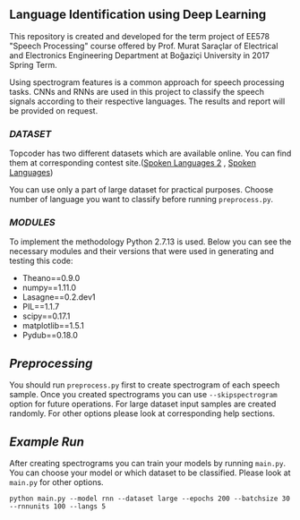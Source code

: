 ## **Language Identification using Deep Learning**

This repository is created and developed for the term project of EE578 "Speech Processing" course offered by Prof. Murat Saraçlar of Electrical and Electronics Engineering Department at Boğaziçi University in 2017 Spring Term.

Using spectrogram features is a common approach for speech processing tasks. CNNs and RNNs are used in this project to classify the speech signals according to their respective languages. The results and report will be provided on request.

### *DATASET*

Topcoder has two different datasets which are available online. You can find them at corresponding contest site.([Spoken Languages 2](https://community.topcoder.com/longcontest/?module=ViewProblemStatement&rd=16555&compid=49304) , [Spoken Languages](https://community.topcoder.com/longcontest/?module=ViewProblemStatement&rd=16498&pm=13845))

You can use only a part of large dataset for practical purposes. Choose number of language you want to classify before running `preprocess.py`.

### *MODULES*

To implement the methodology Python 2.7.13 is used. Below you can see the necessary modules and their versions that were used in generating and testing this code:

- Theano==0.9.0
- numpy==1.11.0
- Lasagne==0.2.dev1
- PIL==1.1.7
- scipy==0.17.1
- matplotlib==1.5.1
- Pydub==0.18.0

## *Preprocessing*

You should run `preprocess.py` first to create spectrogram of each speech sample. Once you created spectrograms you can use `--skipspectrogram` option for future operations. For large dataset input samples are created randomly. For other options please look at corresponding help sections.

## *Example Run*

After creating spectrograms you can train your models by running `main.py`. You can choose your model or which dataset to be classified. Please look at `main.py` for other options.

`python main.py --model rnn --dataset large --epochs 200 --batchsize 30 --rnnunits 100 --langs 5`
